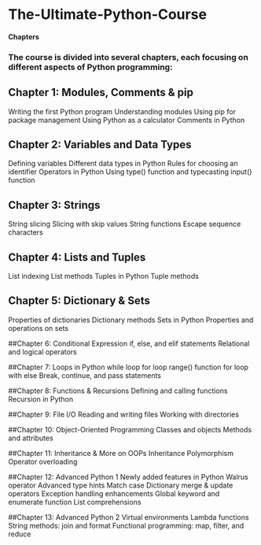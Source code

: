 # The-Ultimate-Python-Course



#### Chapters



### The course is divided into several chapters, each focusing on different aspects of Python programming:


## Chapter 1: Modules, Comments & pip
Writing the first Python program
Understanding modules
Using pip for package management
Using Python as a calculator
Comments in Python


## Chapter 2: Variables and Data Types
Defining variables
Different data types in Python
Rules for choosing an identifier
Operators in Python
Using type() function and typecasting
input() function


## Chapter 3: Strings
String slicing
Slicing with skip values
String functions
Escape sequence characters


## Chapter 4: Lists and Tuples
List indexing
List methods
Tuples in Python
Tuple methods


## Chapter 5: Dictionary & Sets
Properties of dictionaries
Dictionary methods
Sets in Python
Properties and operations on sets


##Chapter 6: Conditional Expression
if, else, and elif statements
Relational and logical operators


##Chapter 7: Loops in Python
while loop
for loop
range() function
for loop with else
Break, continue, and pass statements


##Chapter 8: Functions & Recursions
Defining and calling functions
Recursion in Python


##Chapter 9: File I/O
Reading and writing files
Working with directories


##Chapter 10: Object-Oriented Programming
Classes and objects
Methods and attributes


##Chapter 11: Inheritance & More on OOPs
Inheritance
Polymorphism
Operator overloading


##Chapter 12: Advanced Python 1
Newly added features in Python
Walrus operator
Advanced type hints
Match case
Dictionary merge & update operators
Exception handling enhancements
Global keyword and enumerate function
List comprehensions


##Chapter 13: Advanced Python 2
Virtual environments
Lambda functions
String methods: join and format
Functional programming: map, filter, and reduce
